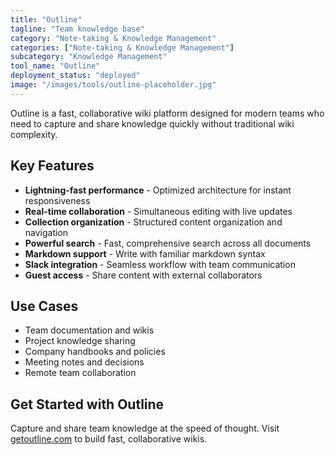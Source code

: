 ```yaml
---
title: "Outline"
tagline: "Team knowledge base"
category: "Note-taking & Knowledge Management"
categories: ["Note-taking & Knowledge Management"]
subcategory: "Knowledge Management"
tool_name: "Outline"
deployment_status: "deployed"
image: "/images/tools/outline-placeholder.jpg"
---
```

Outline is a fast, collaborative wiki platform designed for modern teams who need to capture and share knowledge quickly without traditional wiki complexity.

## Key Features

- **Lightning-fast performance** - Optimized architecture for instant responsiveness
- **Real-time collaboration** - Simultaneous editing with live updates
- **Collection organization** - Structured content organization and navigation
- **Powerful search** - Fast, comprehensive search across all documents
- **Markdown support** - Write with familiar markdown syntax
- **Slack integration** - Seamless workflow with team communication
- **Guest access** - Share content with external collaborators

## Use Cases

- Team documentation and wikis
- Project knowledge sharing
- Company handbooks and policies
- Meeting notes and decisions
- Remote team collaboration

## Get Started with Outline

Capture and share team knowledge at the speed of thought. Visit [getoutline.com](https://www.getoutline.com) to build fast, collaborative wikis.